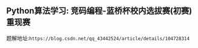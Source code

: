 ## Python算法学习: 竞码编程-蓝桥杯校内选拔赛(初赛)重现赛

题解地址:`https://blog.csdn.net/qq_43442524/article/details/104728314`
